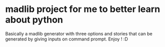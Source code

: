 # madlib project for me to better learn about python
Basically a madlib generator with three options and stories that can be generated by giving inputs on command prompt. Enjoy ! :D
